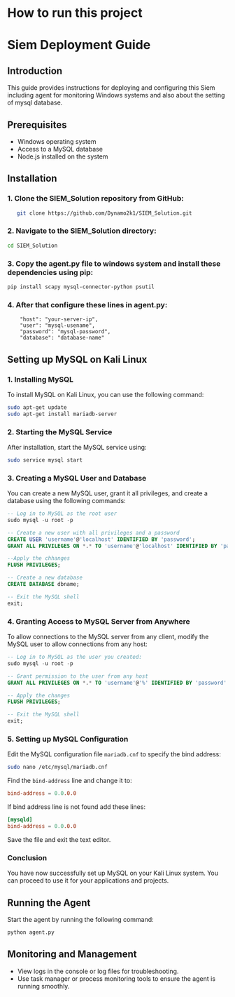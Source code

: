 # How to run this project

# Siem Deployment Guide

## Introduction

This guide provides instructions for deploying and configuring this Siem including agent for monitoring Windows systems and also about the setting of mysql database.

## Prerequisites

- Windows operating system
- Access to a MySQL database
- Node.js installed on the system

## Installation

### 1. Clone the SIEM_Solution repository from GitHub:
```sh
   git clone https://github.com/Dynamo2k1/SIEM_Solution.git
```

### 2. Navigate to the SIEM_Solution directory:
   ```sh
   cd SIEM_Solution
   ```

### 3. Copy the agent.py file to windows system and install these dependencies using pip:
   ```sh
   pip install scapy mysql-connector-python psutil
   ```
### 4. After that configure these lines in agent.py:
```
    "host": "your-server-ip",
    "user": "mysql-usename",
    "password": "mysql-password",
    "database": "database-name"
```

## Setting up MySQL on Kali Linux

### 1. Installing MySQL

To install MySQL on Kali Linux, you can use the following command:

```bash
sudo apt-get update
sudo apt-get install mariadb-server
```

### 2. Starting the MySQL Service

After installation, start the MySQL service using:

```bash
sudo service mysql start
```

### 3. Creating a MySQL User and Database

You can create a new MySQL user, grant it all privileges, and create a database using the following commands:

```sql
-- Log in to MySQL as the root user
sudo mysql -u root -p

-- Create a new user with all privileges and a password
CREATE USER 'username'@'localhost' IDENTIFIED BY 'password';
GRANT ALL PRIVILEGES ON *.* TO 'username'@'localhost' IDENTIFIED BY 'password' WITH GRANT OPTION;

--Apply the chhanges
FLUSH PRIVILEGES;

-- Create a new database
CREATE DATABASE dbname;

-- Exit the MySQL shell
exit;
```

### 4. Granting Access to MySQL Server from Anywhere

To allow connections to the MySQL server from any client, modify the MySQL user to allow connections from any host:

```sql
-- Log in to MySQL as the user you created:
sudo mysql -u root -p

-- Grant permission to the user from any host
GRANT ALL PRIVILEGES ON *.* TO 'username'@'%' IDENTIFIED BY 'password' WITH GRANT OPTION;

-- Apply the changes
FLUSH PRIVILEGES;

-- Exit the MySQL shell
exit;
```

### 5. Setting up MySQL Configuration

Edit the MySQL configuration file `mariadb.cnf` to specify the bind address:

```bash
sudo nano /etc/mysql/mariadb.cnf
```

Find the `bind-address` line and change it to:

```cnf
bind-address = 0.0.0.0
```

If bind address line is not found add these lines:
```cnf
[mysqld]
bind-address = 0.0.0.0
```

Save the file and exit the text editor.

### Conclusion

You have now successfully set up MySQL on your Kali Linux system. You can proceed to use it for your applications and projects.

## Running the Agent

Start the agent by running the following command:
```sh
python agent.py
```

## Monitoring and Management

- View logs in the console or log files for troubleshooting.
- Use task manager or process monitoring tools to ensure the agent is running smoothly.
```
